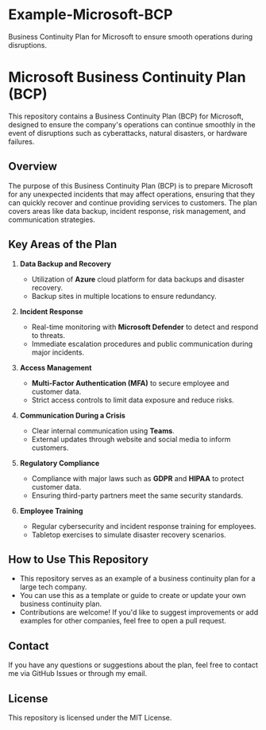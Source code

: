 # Example-Microsoft-BCP

Business Continuity Plan for Microsoft to ensure smooth operations during disruptions.
# Microsoft Business Continuity Plan (BCP)

This repository contains a Business Continuity Plan (BCP) for Microsoft, designed to ensure the company's operations can continue smoothly in the event of disruptions such as cyberattacks, natural disasters, or hardware failures.

## Overview
The purpose of this Business Continuity Plan (BCP) is to prepare Microsoft for any unexpected incidents that may affect operations, ensuring that they can quickly recover and continue providing services to customers. The plan covers areas like data backup, incident response, risk management, and communication strategies.

## Key Areas of the Plan

1. **Data Backup and Recovery**  
   - Utilization of **Azure** cloud platform for data backups and disaster recovery.
   - Backup sites in multiple locations to ensure redundancy.

2. **Incident Response**  
   - Real-time monitoring with **Microsoft Defender** to detect and respond to threats.
   - Immediate escalation procedures and public communication during major incidents.

3. **Access Management**  
   - **Multi-Factor Authentication (MFA)** to secure employee and customer data.
   - Strict access controls to limit data exposure and reduce risks.

4. **Communication During a Crisis**  
   - Clear internal communication using **Teams**.
   - External updates through website and social media to inform customers.

5. **Regulatory Compliance**  
   - Compliance with major laws such as **GDPR** and **HIPAA** to protect customer data.
   - Ensuring third-party partners meet the same security standards.

6. **Employee Training**  
   - Regular cybersecurity and incident response training for employees.
   - Tabletop exercises to simulate disaster recovery scenarios.

## How to Use This Repository
- This repository serves as an example of a business continuity plan for a large tech company.
- You can use this as a template or guide to create or update your own business continuity plan.
- Contributions are welcome! If you'd like to suggest improvements or add examples for other companies, feel free to open a pull request.

## Contact
If you have any questions or suggestions about the plan, feel free to contact me via GitHub Issues or through my email.

## License
This repository is licensed under the MIT License.
